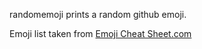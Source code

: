 randomemoji prints a random github emoji.

Emoji list taken from [Emoji Cheat Sheet.com](http://www.emoji-cheat-sheet.com/)
